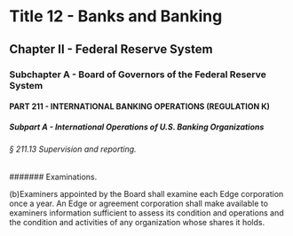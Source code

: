 
# Title 12 - Banks and Banking
## Chapter II - Federal Reserve System
### Subchapter A - Board of Governors of the Federal Reserve System
#### PART 211 - INTERNATIONAL BANKING OPERATIONS (REGULATION K)
##### Subpart A - International Operations of U.S. Banking Organizations
###### § 211.13 Supervision and reporting.
####### Examinations.

(b)Examiners appointed by the Board shall examine each Edge corporation once a year. An Edge or agreement corporation shall make available to examiners information sufficient to assess its condition and operations and the condition and activities of any organization whose shares it holds.
